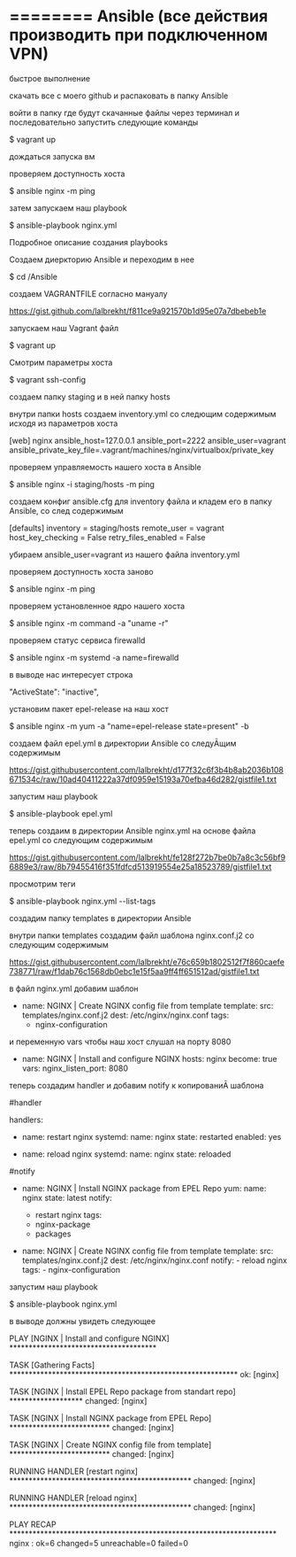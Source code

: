    ========
   Ansible (все действия производить при подключенном VPN)
   ========

   быстрое выполнение

   скачать все с моего github и распаковать в папку Ansible
   
   войти в папку где будут скачанные файлы через терминал и последовательно запустить следующие команды

   $ vagrant up

   дождаться запуска вм 

   проверяем доступность хоста 

   $ ansible nginx -m ping

   затем запускаем наш playbook

   $ ansible-playbook nginx.yml


Подробное описание создания playbooks


   Создаем диеркторию Ansible и переходим в нее

   $ cd /Ansible

   создаем VAGRANTFILE согласно мануалу

   https://gist.github.com/lalbrekht/f811ce9a921570b1d95e07a7dbebeb1e

   запускаем наш Vagrant файл

   $ vagrant up

   Смотрим параметры хоста

   $ vagrant ssh-config
   
   создаем папку staging и в ней папку hosts 
   
   внутри папки hosts создаем inventory.yml со следющим содержимым исходя из параметров хоста 

   [web]
   nginx ansible_host=127.0.0.1 ansible_port=2222 ansible_user=vagrant ansible_private_key_file=.vagrant/machines/nginx/virtualbox/private_key
   
   проверяем управляемость нашего хоста в Ansible
     
   $ ansible nginx -i staging/hosts -m ping
   
   создаем конфиг ansible.cfg для inventory файла и кладем его в папку Ansible, со след содержимым

   [defaults]
   inventory = staging/hosts
   remote_user = vagrant
   host_key_checking = False
   retry_files_enabled = False

   убираем ansible_user=vagrant из нашего файла inventory.yml

   проверяем доступность хоста заново

   $ ansible nginx -m ping

   проверяем установленное ядро нашего хоста

   $ ansible nginx -m command -a "uname -r"

   проверяем статус сервиса firewalld

   $ ansible nginx -m systemd -a name=firewalld

   в выводе нас интересует строка 

   "ActiveState": "inactive",
   
   установим пакет epel-release на наш хост

   $ ansible nginx -m yum -a "name=epel-release state=present" -b

   создаем файл epel.yml в директории Ansible со следуĀщим содержимым

   https://gist.githubusercontent.com/lalbrekht/d177f32c6f3b4b8ab2036b108671534c/raw/10ad40411222a37df0959e15193a70efba46d282/gistfile1.txt

   запустим наш playbook

   $ ansible-playbook epel.yml

   теперь создаим в директории Ansible nginx.yml на основе файла epel.yml со следующим содержимым

   https://gist.githubusercontent.com/lalbrekht/fe128f272b7be0b7a8c3c56bf96889e3/raw/8b79455416f351fdfcd513919554e25a18523789/gistfile1.txt

   просмотрим теги 
   
   $ ansible-playbook nginx.yml --list-tags

   создадим папку templates в директории Ansible

   внутри папки templates создадим файл шаблона nginx.conf.j2 со следующим содержимым

   https://gist.githubusercontent.com/lalbrekht/e76c659b1802512f7f860caefe738771/raw/f1dab76c1568db0ebc1e15f5aa9ff4ff651512ad/gistfile1.txt

   в файл nginx.yml добавим шаблон
   
   - name: NGINX | Create NGINX config file from template
      template:
        src: templates/nginx.conf.j2
        dest: /etc/nginx/nginx.conf
      tags:
      - nginx-configuration
   
   и переменную vars чтобы наш хост слушал на порту 8080

   - name: NGINX | Install and configure NGINX
       hosts: nginx
       become: true
     vars:
       nginx_listen_port: 8080

   теперь создадим handler и добавим notify к копированиĀ шаблона

   #handler
   
   handlers:
   - name: restart nginx
     systemd:
      name: nginx
      state: restarted
      enabled: yes

   - name: reload nginx
      systemd:
      name: nginx
      state: reloaded

   #notify

   - name: NGINX | Install NGINX package from EPEL Repo
      yum:
      name: nginx
      state: latest
      notify:
      - restart nginx
      tags:
      - nginx-package
      - packages

- name: NGINX | Create NGINX config file from template
      template:
      src: templates/nginx.conf.j2
      dest: /etc/nginx/nginx.conf
      notify:
      - reload nginx
      tags:
      - nginx-configuration

запустим наш playbook

$ ansible-playbook nginx.yml

в выводе должны увидеть следующее


PLAY [NGINX | Install and configure NGINX] **************************************

TASK [Gathering Facts] ***********************************************************
ok: [nginx]

TASK [NGINX | Install EPEL Repo package from standart repo] *******************
changed: [nginx]

TASK [NGINX | Install NGINX package from EPEL Repo] **************************
changed: [nginx]

TASK [NGINX | Create NGINX config file from template] **************************
changed: [nginx]

RUNNING HANDLER [restart nginx] ***********************************************
changed: [nginx]

RUNNING HANDLER [reload nginx] ***********************************************
changed: [nginx]

PLAY RECAP *********************************************************************
nginx : ok=6 changed=5 unreachable=0 failed=0



   








